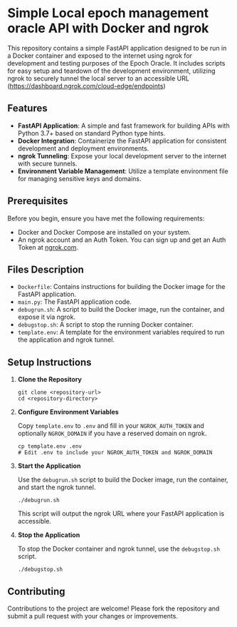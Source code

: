 # Simple Local epoch management oracle API with Docker and ngrok

This repository contains a simple FastAPI application designed to be run in a Docker container and exposed to the internet using ngrok for development and testing purposes of the Epoch Oracle. It includes scripts for easy setup and teardown of the development environment, utilizing ngrok to securely tunnel the local server to an accessible URL (https://dashboard.ngrok.com/cloud-edge/endpoints)



## Features

- **FastAPI Application**: A simple and fast framework for building APIs with Python 3.7+ based on standard Python type hints.
- **Docker Integration**: Containerize the FastAPI application for consistent development and deployment environments.
- **ngrok Tunneling**: Expose your local development server to the internet with secure tunnels.
- **Environment Variable Management**: Utilize a template environment file for managing sensitive keys and domains.

## Prerequisites

Before you begin, ensure you have met the following requirements:
- Docker and Docker Compose are installed on your system.
- An ngrok account and an Auth Token. You can sign up and get an Auth Token at [ngrok.com](https://ngrok.com/).

## Files Description

- `Dockerfile`: Contains instructions for building the Docker image for the FastAPI application.
- `main.py`: The FastAPI application code.
- `debugrun.sh`: A script to build the Docker image, run the container, and expose it via ngrok.
- `debugstop.sh`: A script to stop the running Docker container.
- `template.env`: A template for the environment variables required to run the application and ngrok tunnel.

## Setup Instructions

1. **Clone the Repository**

    ```
    git clone <repository-url>
    cd <repository-directory>
    ```

2. **Configure Environment Variables**

    Copy `template.env` to `.env` and fill in your `NGROK_AUTH_TOKEN` and optionally `NGROK_DOMAIN` if you have a reserved domain on ngrok.

    ```
    cp template.env .env
    # Edit .env to include your NGROK_AUTH_TOKEN and NGROK_DOMAIN
    ```

3. **Start the Application**

    Use the `debugrun.sh` script to build the Docker image, run the container, and start the ngrok tunnel.

    ```
    ./debugrun.sh
    ```

    This script will output the ngrok URL where your FastAPI application is accessible.

4. **Stop the Application**

    To stop the Docker container and ngrok tunnel, use the `debugstop.sh` script.

    ```
    ./debugstop.sh
    ```

## Contributing

Contributions to the project are welcome! Please fork the repository and submit a pull request with your changes or improvements.
